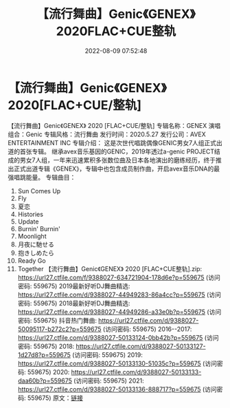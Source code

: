 ﻿---
title: 【流行舞曲】Genic《GENEX》2020FLAC+CUE整轨
date: 2022-08-09 07:52:48
categories: 交谊舞曲、电音DJ舞曲
tags: 流行舞曲
---
# 【流行舞曲】Genic《GENEX》2020[FLAC+CUE/整轨]

【流行舞曲】Genic《GENEX》 2020 [FLAC+CUE/整轨]
专辑名称：GENEX
演唱组合：Genic
专辑风格：流行舞曲
发行时间：2020.5.27
发行公司：AVEX ENTERTAINMENT INC
专辑介绍：
这是次世代唱跳偶像GENIC男女7人组正式出道的首张专辑。
继承avex音乐基因的GENIC，2019年透过a-genic
PROJECT结成的男女7人组，一年来迅速累积多张数位曲及日本各地演出的磨练经历，终于推出正式出道专辑《GENEX》，专辑中也包含成员制作曲，开启avex音乐DNA的最强唱跳能量。
专辑曲目：
01. Sun Comes Up
02. Fly
03. 夏恋
04. Histories
05. Update
06. Burnin' Burnin'
07. Moonlight
08. 月夜に馳せる
09. 抱きしめたら
10. Ready Go
11. Together
【流行舞曲】Genic《GENEX》 2020 [FLAC+CUE整轨].zip: https://url27.ctfile.com/f/9388027-634721904-178d6e?p=559675
(访问密码: 559675)
2019最新好听DJ舞曲精选: https://url27.ctfile.com/d/9388027-44949283-86a4cc?p=559675
(访问密码: 559675)
2018最新好听DJ舞曲精选: https://url27.ctfile.com/d/9388027-44949286-a33e0b?p=559675
(访问密码: 559675)
抖音热门舞曲: https://url27.ctfile.com/d/9388027-50095117-b272c2?p=559675
(访问密码: 559675)
2016--2017: https://url27.ctfile.com/d/9388027-50133124-0bb42b?p=559675
(访问密码: 559675)
2018: https://url27.ctfile.com/d/9388027-50133127-1d27d8?p=559675
(访问密码: 559675)
2019: https://url27.ctfile.com/d/9388027-50133130-51035c?p=559675
(访问密码: 559675)
2020: https://url27.ctfile.com/d/9388027-50133133-daa60b?p=559675
(访问密码: 559675)
2021: https://url27.ctfile.com/d/9388027-50133136-888717?p=559675
(访问密码: 559675)
原文：[链接](https://blog.sina.com.cn/s/blog_1647c7e7601030ys3.html)